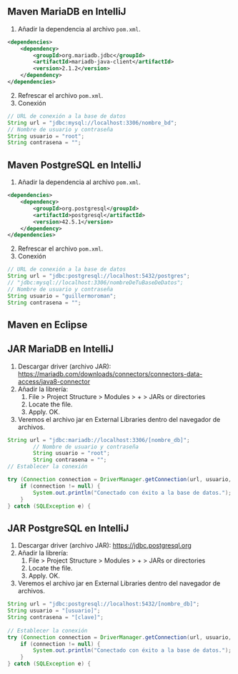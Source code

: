 
## Maven MariaDB en IntelliJ

1. Añadir la dependencia al archivo `pom.xml`.
```xml
<dependencies>
    <dependency>
        <groupId>org.mariadb.jdbc</groupId>
        <artifactId>mariadb-java-client</artifactId>
        <version>2.1.2</version>
    </dependency>
</dependencies>
```
2. Refrescar el archivo `pom.xml`.
3. Conexión
```java
// URL de conexión a la base de datos
String url = "jdbc:mysql://localhost:3306/nombre_bd";  
// Nombre de usuario y contraseña  
String usuario = "root";  
String contrasena = "";
```


## Maven PostgreSQL en IntelliJ

1. Añadir la dependencia al archivo `pom.xml`.
```XML
<dependencies>  
    <dependency>        
	    <groupId>org.postgresql</groupId>  
        <artifactId>postgresql</artifactId>  
        <version>42.5.1</version>  
    </dependency>
</dependencies>
```
2. Refrescar el archivo `pom.xml`.
3. Conexión
```java
// URL de conexión a la base de datos
String url = "jdbc:postgresql://localhost:5432/postgres";  
// "jdbc:mysql://localhost:3306/nombreDeTuBaseDeDatos";  
// Nombre de usuario y contraseña  
String usuario = "guillermoroman";  
String contrasena = "";
```


## Maven en Eclipse



## JAR MariaDB en IntelliJ
1. Descargar driver (archivo JAR): https://mariadb.com/downloads/connectors/connectors-data-access/java8-connector
2. Añadir la librería:
	1. File > Project Structure > Modules > + > JARs or directories
	2. Locate the file.
	3. Apply. OK.
3. Veremos el archivo jar en External Libraries dentro del navegador de archivos.

```java
String url = "jdbc:mariadb://localhost:3306/[nombre_db]";
        // Nombre de usuario y contraseña
        String usuario = "root";
        String contrasena = ""; 
// Establecer la conexión  

try (Connection connection = DriverManager.getConnection(url, usuario, contrasena)) {  
    if (connection != null) {  
        System.out.println("Conectado con éxito a la base de datos.");  
    }  
} catch (SQLException e) {
```


## JAR PostgreSQL en IntelliJ
1. Descargar driver (archivo JAR): https://jdbc.postgresql.org
2. Añadir la librería:
	1. File > Project Structure > Modules > + > JARs or directories
	2. Locate the file.
	3. Apply. OK.
3. Veremos el archivo jar en External Libraries dentro del navegador de archivos.

```java
String url = "jdbc:postgresql://localhost:5432/[nombre_db]";
String usuario = "[usuario]";  
String contrasena = "[clave]";  
  
// Establecer la conexión  
try (Connection connection = DriverManager.getConnection(url, usuario, contrasena)) {  
    if (connection != null) {  
        System.out.println("Conectado con éxito a la base de datos.");  
    }  
} catch (SQLException e) {
```
